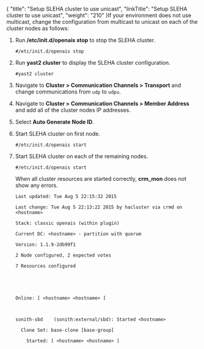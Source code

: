 {
    "title": "Setup SLEHA cluster to use unicast",
    "linkTitle": "Setup SLEHA cluster to use unicast",
    "weight": "210"
}If your environment does not use multicast, change the configuration from multicast to unicast on each of the cluster nodes as follows:

1.  Run **/etc/init.d/openais stop** to stop the SLEHA cluster.  
    `#/etc/init.d/openais stop`

2.  Run **yast2 cluster** to display the SLEHA cluster configuration.  
    `#yast2 cluster`

3.  Navigate to **Cluster > Communication Channels > Transport** and change communications from `udp` to `udpu`.

4.  Navigate to **Cluster > Communication Channels > Member Address** and add all of the cluster nodes IP addresses.

5.  Select **Auto Generate Node ID**.

6.  Start SLEHA cluster on first node.  
    `#/etc/init.d/openais start`

7.  Start SLEHA cluster on each of the remaining nodes.  
    `#/etc/init.d/openais start`
      
    When all cluster resources are started correctly, **crm\_mon** does not show any errors.  
    

        Last updated: Tue Aug 5 22:15:32 2015
        Last change: Tue Aug 5 22:13:22 2015 by hacluster via crmd on <hostname>
        Stack: classic openais (within plugin)
        Current DC: <hostname> - partition with quorum
        Version: 1.1.9-2db99f1
        2 Node configured, 2 expected votes
        7 Resources configured


        Online: [ <hostname> <hostname> ]

        sonith-sbd    (sonith:external/sbd): Started <hostname>
          Clone Set: base-clone [base-group]
            Started: [ <hostname> <hostname> ]
